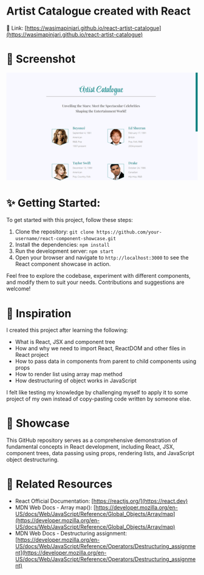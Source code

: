 # Artist Catalogue created with React

🔗 Link: [https://wasimapinjari.github.io/react-artist-catalogue](https://wasimapinjari.github.io/react-artist-catalogue)

# 📸 Screenshot

![Preview screenshot](public/screenshot.png)

# ✨ Getting Started:

To get started with this project, follow these steps:

1. Clone the repository: `git clone https://github.com/your-username/react-component-showcase.git`
2. Install the dependencies: `npm install`
3. Run the development server: `npm start`
4. Open your browser and navigate to `http://localhost:3000` to see the React component showcase in action.

Feel free to explore the codebase, experiment with different components, and modify them to suit your needs. Contributions and suggestions are welcome!

# 🎉 Inspiration

I created this project after learning the following:

- What is React, JSX and component tree
- How and why we need to import React, ReactDOM and other files in React project
- How to pass data in components from parent to child components using props
- How to render list using array map method
- How destructuring of object works in JavaScript

I felt like testing my knowledge by challenging myself to apply it to some project of my own instead of copy-pasting code written by someone else.

# 🌟 Showcase 

This GitHub repository serves as a comprehensive demonstration of fundamental concepts in React development, including React, JSX, component trees, data passing using props, rendering lists, and JavaScript object destructuring.

# 🔗 **Related Resources**
- React Official Documentation: [https://reactjs.org/](https://react.dev)
- MDN Web Docs - Array map(): [https://developer.mozilla.org/en-US/docs/Web/JavaScript/Reference/Global_Objects/Array/map](https://developer.mozilla.org/en-US/docs/Web/JavaScript/Reference/Global_Objects/Array/map)
- MDN Web Docs - Destructuring assignment: [https://developer.mozilla.org/en-US/docs/Web/JavaScript/Reference/Operators/Destructuring_assignment](https://developer.mozilla.org/en-US/docs/Web/JavaScript/Reference/Operators/Destructuring_assignment)